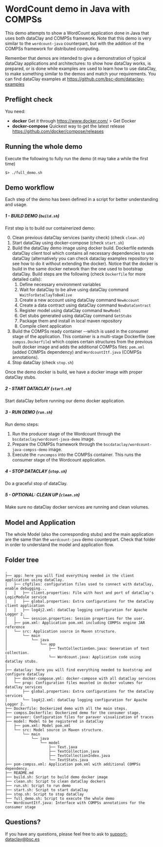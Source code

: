 # WordCount demo in Java with COMPSs

This demo attempts to show a WordCount application done in Java that uses both dataClay
and COMPSs framework. Note that this demo is very similar to the `wordcount-java` counterpart,
but with the addition of the COMPSs framework for distributed computing.

Remember that demos are intended to give a demonstration of typical dataClay applications and architectures: to show how dataClay works, is prepared, or is done while examples are used to learn how to use dataClay, to make something similar to the demos and match your requirements. You can find dataClay examples at https://github.com/bsc-dom/dataclay-examples

## Preflight check

You need:

  - **docker** Get it through https://www.docker.com/ > Get Docker
  - **docker-compose** Quickest way to get the latest release https://github.com/docker/compose/releases
  
## Running the whole demo

Execute the following to fully run the demo (it may take a while the first time) 

``` 
$> ./full_demo.sh
```


## Demo workflow

Each step of the demo has been defined in a script for better understanding and usage.

##### 1 - BUILD DEMO (`build.sh`)

First step is to build our containerized demo:

0. Clean previous dataClay services (sanity check) (check `clean.sh`)
1. Start dataClay using docker-compose (check `start.sh`)
2. Build the dataClay demo image using docker build. Dockerfile extends dataClay client tool which contains all necessary dependencies to use dataClay (alternatively you can check dataclay examples repository to see how to do it without extending the docker). Notice that the docker is build in the same docker network than the one used to bootstrap dataClay. Build steps are the following (check `Dockerfile` for more detailed calls):
   1. Define necessary environment variables 
   2. Wait for dataClay to be alive using dataClay command `WaitForDataClayToBeAlive`
   3. Create a new account using dataClay command `NewAccount`
   4. Create a data contract using dataClay command `NewDataContract`
   5. Register model using dataClay command `NewModel`
   6. Get stubs generated using dataClay command `GetStubs`
   7. Package them and install in local maven repository 
   8. Compile client application 
3. Build the COMPSs ready container --which is used in the consumer stage of the application. This container is a multi-stage Dockerfile (see `compss.Dockerfile`) which copies certain structures from the previous built docker image and adds the additional COMPSs files: `pom.xml` (added COMPSs dependency) and `WordcountItf.java` (COMPSs annotations).
4. Stop dataClay (check `stop.sh`)

Once the demo docker is build, we have a docker image with proper dataClay stubs.
   
##### 2 - START DATACLAY (`start.sh`)

Start dataClay before running our demo docker application. 

##### 3 - RUN DEMO (`run.sh`)

Run demo steps:
1. Run the producer stage of the Wordcount through the `bscdataclay/wordcount-java-demo` image.
2. Prepare the COMPSs framework through the `bscdataclay/wordcount-java-compss-demo` image.
3. Execute the `runcompss` into the COMPSs container. This runs the consumer stage of the Wordcount application.

##### 4 - STOP DATACLAY (`stop.sh`)

Do a graceful stop of dataClay. 

##### 5 - OPTIONAL: CLEAN UP (`clean.sh`)

Make sure no dataClay docker services are running and clean volumes.


## Model and Application

The whole Model (also the corresponding stubs) and the main application are the same
than the `wordcount-java` demo counterpart. Check that folder in order to understand
the model and application flow.

## Folder tree 
```
.
├── app: here you will find everything needed in the client application using dataClay. 
│   ├── cfgfiles: configuration files used to connect with dataClay, enable debugging...
│   │   ├── client.properties: File with host and port of dataClay's LogicModule service
│   │   ├── global.properties: Extra configurations for the dataClay client application
│   │   ├── log4j2.xml: dataClay logging configuration for Apache Logger 2.
│   │   └── session.properties: Session properties for the user.
│   ├── pom.xml: Application pom.xml including COMPSs engine JAR reference
│   └── src: Application source in Maven structure. 
│       └── main
│           └── java
│               └── app
│                   ├── TextCollectionGen.java: Generation of text collection.
│                   └── Wordcount.java: Application code using dataClay stubs. 
│   
├── dataclay: here you will find everything needed to bootstrap and configure dataClay 
│   ├── docker-compose.yml: docker-compose with all dataClay services
│   └── prop: Configuration files mounted in docker volumes for dataClay services
│       ├── global.properties: Extra configurations for the dataClay services
│       └── log4j2.xml: dataClay logging configuration for Apache Logger 2. 
├── Dockerfile: Dockerized demo with all the main steps.
├── compss.Dockerfile: Dockerized demo for the consumer stage.
├── paraver: Configuration files for paraver visualization of traces
├── model: Model to be registered in dataClay
│   ├── pom.xml: Model pom.xml
│   └── src: Model source in Maven structure. 
│       └── main
│           └── java
│               └── model
│                   ├── Text.java
│                   ├── TextCollection.java
│                   ├── TextCollectionIndex.java
│                   └── TextStats.java
├── pom-compss.xml: Application pom.xml with additional COMPSs dependency.
├── README.md
├── build.sh: Script to build demo docker image
├── clean.sh: Script to clean dataClay dockers
├── run.sh: Script to run demo
├── start.sh: Script to start dataClay
├── stop.sh: Script to stop dataClay
├── full_demo.sh: Script to execute the whole demo
└── WordcountItf.java: Interface with COMPSs annotations for the consumer stage
```

## Questions? 

If you have any questions, please feel free to ask to support-dataclay@bsc.es
